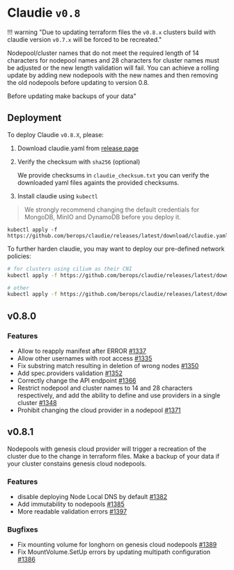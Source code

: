 # Claudie `v0.8`

!!! warning "Due to updating terraform files the `v0.8.x` clusters build with claudie version `v0.7.x` will be forced to be recreated."

Nodepool/cluster names that do not meet the required length of 14 characters for nodepool names and 28 characters for cluster names must be adjusted or the new length validation will fail. You can achieve a rolling update by adding new nodepools with the new names and then removing the old nodepools before updating to version 0.8. 

Before updating make backups of your data"

## Deployment

To deploy Claudie `v0.8.X`, please:

1. Download claudie.yaml from [release page](https://github.com/berops/claudie/releases)

2. Verify the checksum with `sha256` (optional)

   We provide checksums in `claudie_checksum.txt` you can verify the downloaded yaml files againts the provided checksums.

3. Install claudie using `kubectl`

> We strongly recommend changing the default credentials for MongoDB, MinIO and DynamoDB before you deploy it.

```
kubectl apply -f https://github.com/berops/claudie/releases/latest/download/claudie.yaml
```

To further harden claudie, you may want to deploy our pre-defined network policies:
   ```bash
   # for clusters using cilium as their CNI
   kubectl apply -f https://github.com/berops/claudie/releases/latest/download/network-policy-cilium.yaml
   ```
   ```bash
   # other
   kubectl apply -f https://github.com/berops/claudie/releases/latest/download/network-policy.yaml
   ```


## v0.8.0

### Features

- Allow to reapply manifest after ERROR [#1337](https://github.com/berops/claudie/pull/1337)
- Allow other usernames with root access [#1335](https://github.com/berops/claudie/pull/1335)
- Fix substring match resulting in deletion of wrong nodes [#1350](https://github.com/berops/claudie/pull/1350)
- Add spec.providers validation [#1352](https://github.com/berops/claudie/pull/1352)
- Correctly change the API endpoint [#1366](https://github.com/berops/claudie/pull/1366)
- Restrict nodepool and cluster names to 14 and 28 characters respectively, and add the ability to define and use providers in a single cluster [#1348](https://github.com/berops/claudie/pull/1348)
- Prohibit changing the cloud provider in a nodepool [#1371](https://github.com/berops/claudie/pull/1371)

## v0.8.1

Nodepools with genesis cloud provider will trigger a recreation of the cluster due to the change in terraform files. Make a backup of your data if your cluster constains genesis cloud nodepools.

### Features
- disable deploying Node Local DNS by default [#1382](https://github.com/berops/claudie/pull/1382)
- Add immutability to nodepools [#1385](https://github.com/berops/claudie/pull/1385)
- More readable validation errors [#1397](https://github.com/berops/claudie/pull/1397)

### Bugfixes
- Fix mounting volume for longhorn on genesis cloud nodepools [#1389](https://github.com/berops/claudie/pull/1389)
- Fix MountVolume.SetUp errors by updating multipath configuration [#1386](https://github.com/berops/claudie/pull/1386)

